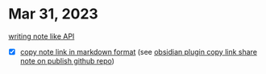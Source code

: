 # Mar 31, 2023

[writing note like API](writing%20note%20like%20API.md)

- [x] [copy note link in markdown format](copy%20note%20link%20in%20markdown%20format.md) (see [obsidian plugin copy link share note on publish github repo](obsidian%20plugin%20copy%20link%20share%20note%20on%20publish%20github%20repo.md))